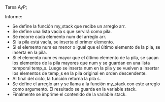 Tarea AyP;

Informe:

- Se define la función my_stack que recibe un arreglo arr.
- Se define una lista vacía s que servirá como pila.
- Se recorre cada elemento num del arreglo arr.
- Si la pila está vacía, se inserta el primer elemento.
- Si el elemento num es menor o igual que el último elemento
  de la pila, se inserta en la pila.
- Si el elemento num es mayor que el último elemento de la pila,
  se sacan los elementos de la pila mayores que num y se guardan
  en una lista temporal temp_s. Luego se inserta num en la pila y
  se vuelven a insertar los elementos de temp_s en la pila original
  en orden descendente.
- Al final del ciclo, la función retorna la pila s.
- Se define el arreglo arr y se llama a la función my_stack con este
  arreglo como argumento. El resultado se guarda en la variable stack.
- Finalmente se imprime el contenido de la variable stack.
